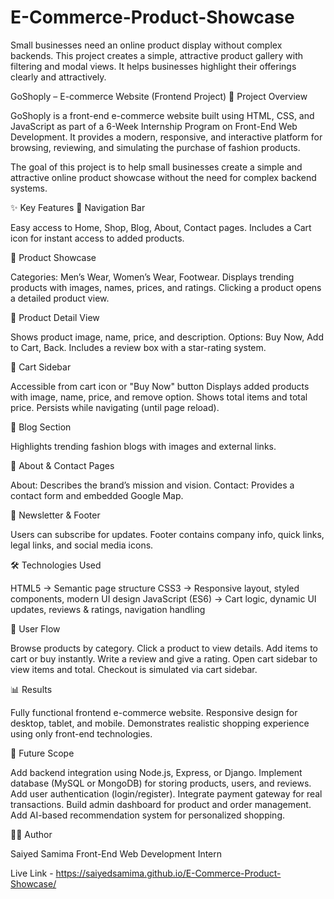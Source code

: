 # E-Commerce-Product-Showcase
 Small businesses need an online product display without complex  backends. This project creates a simple, attractive product gallery with  filtering and modal views. It helps businesses highlight their offerings  clearly and attractively.


GoShoply – E-commerce Website (Frontend Project)
📌 Project Overview

GoShoply is a front-end e-commerce website built using HTML, CSS, and JavaScript as part of a 6-Week Internship Program on Front-End Web Development.
It provides a modern, responsive, and interactive platform for browsing, reviewing, and simulating the purchase of fashion products.

The goal of this project is to help small businesses create a simple and attractive online product showcase without the need for complex backend systems.

✨ Key Features
🔹 Navigation Bar

Easy access to Home, Shop, Blog, About, Contact pages.
Includes a Cart icon for instant access to added products.

🔹 Product Showcase

Categories: Men’s Wear, Women’s Wear, Footwear.
Displays trending products with images, names, prices, and ratings.
Clicking a product opens a detailed product view.

🔹 Product Detail View

Shows product image, name, price, and description.
Options: Buy Now, Add to Cart, Back.
Includes a review box with a star-rating system.

🔹 Cart Sidebar

Accessible from cart icon or "Buy Now" button
Displays added products with image, name, price, and remove option.
Shows total items and total price.
Persists while navigating (until page reload).

🔹 Blog Section

Highlights trending fashion blogs with images and external links.

🔹 About & Contact Pages

About: Describes the brand’s mission and vision.
Contact: Provides a contact form and embedded Google Map.

🔹 Newsletter & Footer

Users can subscribe for updates.
Footer contains company info, quick links, legal links, and social media icons.

🛠️ Technologies Used

HTML5 → Semantic page structure
CSS3 → Responsive layout, styled components, modern UI design
JavaScript (ES6) → Cart logic, dynamic UI updates, reviews & ratings, navigation handling

🚀 User Flow

Browse products by category.
Click a product to view details.
Add items to cart or buy instantly.
Write a review and give a rating.
Open cart sidebar to view items and total.
Checkout is simulated via cart sidebar.


📊 Results

Fully functional frontend e-commerce website.
Responsive design for desktop, tablet, and mobile.
Demonstrates realistic shopping experience using only front-end technologies.

🔮 Future Scope

Add backend integration using Node.js, Express, or Django.
Implement database (MySQL or MongoDB) for storing products, users, and reviews.
Add user authentication (login/register).
Integrate payment gateway for real transactions.
Build admin dashboard for product and order management.
Add AI-based recommendation system for personalized shopping.


👨‍💻 Author

Saiyed Samima
Front-End Web Development Intern


Live Link - https://saiyedsamima.github.io/E-Commerce-Product-Showcase/